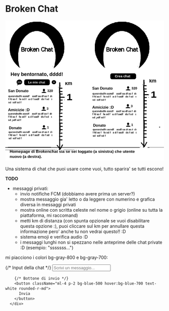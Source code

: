 # Broken Chat

![alt text](preview.png "First preview app")

Una sistema di chat che puoi usare come vuoi, tutto sparira' se tutti escono!

**TODO**

- messaggi privati:
  - invio notifiche FCM (dobbiamo avere prima un server?)
  - mostra messaggio gia' letto o da leggere con numerino e grafica diversa in messaggi privati
  - mostra online con scritta celeste nel nome o grigio (online su tutta la piattaforma, mi raccomand)
  - metti km di distanza (con spunta opzionale se vuoi disabilitare questa opzione :), puoi cliccare  sul km per annullare questa informazione pero' anche tu non vedrai questo!! :D
  - sistema emoji e verifica audio :D
  - i messaggi lunghi non si spezzano nelle anteprime delle chat private :D (esempio: "sssssss...")


mi piacciono i colori bg-gray-800 e bg-gray-700:

<div className="flex items-center p-4 bg-gray-800 text-white">
        {/* Input della chat */}
        <input
          type="text"
          placeholder="Scrivi un messaggio..."
          className="flex-1 p-2 bg-gray-700 text-white rounded-l-md"
        />
        
        {/* Bottone di invio */}
        <button className="ml-4 p-2 bg-blue-500 hover:bg-blue-700 text-white rounded-r-md">
          Invia
        </button>
      </div>